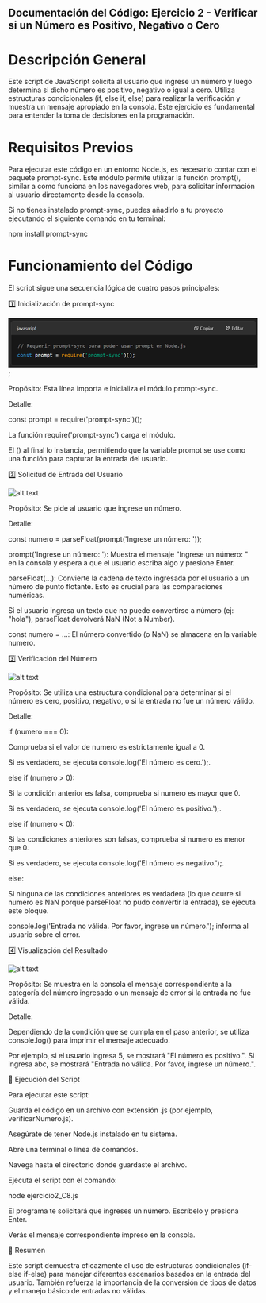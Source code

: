 ## Documentación del Código: Ejercicio 2 - Verificar si un Número es Positivo, Negativo o Cero

# Descripción General

Este script de JavaScript solicita al usuario que ingrese un número y luego determina si dicho número es positivo, negativo o igual a cero. Utiliza estructuras condicionales (if, else if, else) para realizar la verificación y muestra un mensaje apropiado en la consola. Este ejercicio es fundamental para entender la toma de decisiones en la programación.

# Requisitos Previos

Para ejecutar este código en un entorno Node.js, es necesario contar con el paquete prompt-sync. Este módulo permite utilizar la función prompt(), similar a como funciona en los navegadores web, para solicitar información al usuario directamente desde la consola.

Si no tienes instalado prompt-sync, puedes añadirlo a tu proyecto ejecutando el siguiente comando en tu terminal:

npm install prompt-sync

# Funcionamiento del Código

El script sigue una secuencia lógica de cuatro pasos principales:

1️⃣ Inicialización de prompt-sync

![alt text](../imagenes/1-prompt-sync.png);

Propósito: Esta línea importa e inicializa el módulo prompt-sync.

Detalle:

const prompt = require('prompt-sync')();

La función require('prompt-sync') carga el módulo.

El () al final lo instancia, permitiendo que la variable prompt se use como una función para capturar la entrada del usuario.

2️⃣ Solicitud de Entrada del Usuario

![alt text](../imagenes/ej2-2-entrada.png)

Propósito: Se pide al usuario que ingrese un número.

Detalle:

const numero = parseFloat(prompt('Ingrese un número: '));

prompt('Ingrese un número: '): Muestra el mensaje "Ingrese un número: " en la consola y espera a que el usuario escriba algo y presione Enter.

parseFloat(...): Convierte la cadena de texto ingresada por el usuario a un número de punto flotante. Esto es crucial para las comparaciones numéricas.

Si el usuario ingresa un texto que no puede convertirse a número (ej: "hola"), parseFloat devolverá NaN (Not a Number).

const numero = ...: El número convertido (o NaN) se almacena en la variable numero.

3️⃣ Verificación del Número

![alt text](../imagenes/ej2-3-verificacion.png)

Propósito: Se utiliza una estructura condicional para determinar si el número es cero, positivo, negativo, o si la entrada no fue un número válido.

Detalle:

if (numero === 0):

Comprueba si el valor de numero es estrictamente igual a 0.

Si es verdadero, se ejecuta console.log('El número es cero.');.

else if (numero > 0):

Si la condición anterior es falsa, comprueba si numero es mayor que 0.

Si es verdadero, se ejecuta console.log('El número es positivo.');.

else if (numero < 0):

Si las condiciones anteriores son falsas, comprueba si numero es menor que 0.

Si es verdadero, se ejecuta console.log('El número es negativo.');.

else:

Si ninguna de las condiciones anteriores es verdadera (lo que ocurre si numero es NaN porque parseFloat no pudo convertir la entrada), se ejecuta este bloque.

console.log('Entrada no válida. Por favor, ingrese un número.'); informa al usuario sobre el error.

4️⃣ Visualización del Resultado

![alt text](../imagenes/ej2-4-visualizacion.png)

Propósito: Se muestra en la consola el mensaje correspondiente a la categoría del número ingresado o un mensaje de error si la entrada no fue válida.

Detalle:

Dependiendo de la condición que se cumpla en el paso anterior, se utiliza console.log() para imprimir el mensaje adecuado.

Por ejemplo, si el usuario ingresa 5, se mostrará "El número es positivo.". Si ingresa abc, se mostrará "Entrada no válida. Por favor, ingrese un número.".

🚀 Ejecución del Script

Para ejecutar este script:

Guarda el código en un archivo con extensión .js (por ejemplo, verificarNumero.js).

Asegúrate de tener Node.js instalado en tu sistema.

Abre una terminal o línea de comandos.

Navega hasta el directorio donde guardaste el archivo.

Ejecuta el script con el comando:

<!-- ![alt text](../imagenes/ej2-5-ejecucion.png) -->

node ejercicio2_C8.js


El programa te solicitará que ingreses un número. Escríbelo y presiona Enter.

Verás el mensaje correspondiente impreso en la consola.

🏁 Resumen

Este script demuestra eficazmente el uso de estructuras condicionales (if-else if-else) para manejar diferentes escenarios basados en la entrada del usuario. También refuerza la importancia de la conversión de tipos de datos y el manejo básico de entradas no válidas.